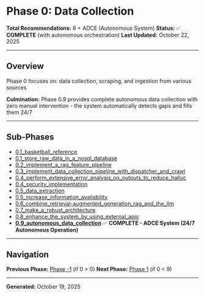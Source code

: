# Phase 0: Data Collection

**Total Recommendations:** 8 + ADCE (Autonomous System)
**Status:** ✅ **COMPLETE** (with autonomous orchestration)
**Last Updated:** October 22, 2025

---

## Overview

Phase 0 focuses on: data collection, scraping, and ingestion from various sources

**Culmination:** Phase 0.9 provides complete autonomous data collection with zero manual intervention - the system automatically detects gaps and fills them 24/7

---

## Sub-Phases

- [0.1_basketball_reference](0.1_basketball_reference/README.md)
- [0.1_store_raw_data_in_a_nosql_database](0.1_store_raw_data_in_a_nosql_database/README.md)
- [0.2_implement_a_rag_feature_pipeline](0.2_implement_a_rag_feature_pipeline/README.md)
- [0.3_implement_data_collection_pipeline_with_dispatcher_and_crawl](0.3_implement_data_collection_pipeline_with_dispatcher_and_crawl/README.md)
- [0.4_perform_extensive_error_analysis_on_outputs_to_reduce_halluc](0.4_perform_extensive_error_analysis_on_outputs_to_reduce_halluc/README.md)
- [0.4_security_implementation](0.4_security_implementation/README.md)
- [0.5_data_extraction](0.5_data_extraction/README.md)
- [0.5_increase_information_availability](0.5_increase_information_availability/README.md)
- [0.6_combine_retrieval-augmented_generation_rag_and_the_llm](0.6_combine_retrieval-augmented_generation_rag_and_the_llm/README.md)
- [0.7_make_a_robust_architecture](0.7_make_a_robust_architecture/README.md)
- [0.8_enhance_the_system_by_using_external_apis](0.8_enhance_the_system_by_using_external_apis/README.md)
- **[0.9_autonomous_data_collection](0.9_autonomous_data_collection/README.md)** ✅ **COMPLETE - ADCE System (24/7 Autonomous Operation)**


---

## Navigation

**Previous Phase:** [Phase -1](../phase_-1/PHASE_-1_INDEX.md) (if 0 > 0)
**Next Phase:** [Phase 1](../phase_1/PHASE_1_INDEX.md) (if 0 < 9)

---

**Generated:** October 19, 2025
